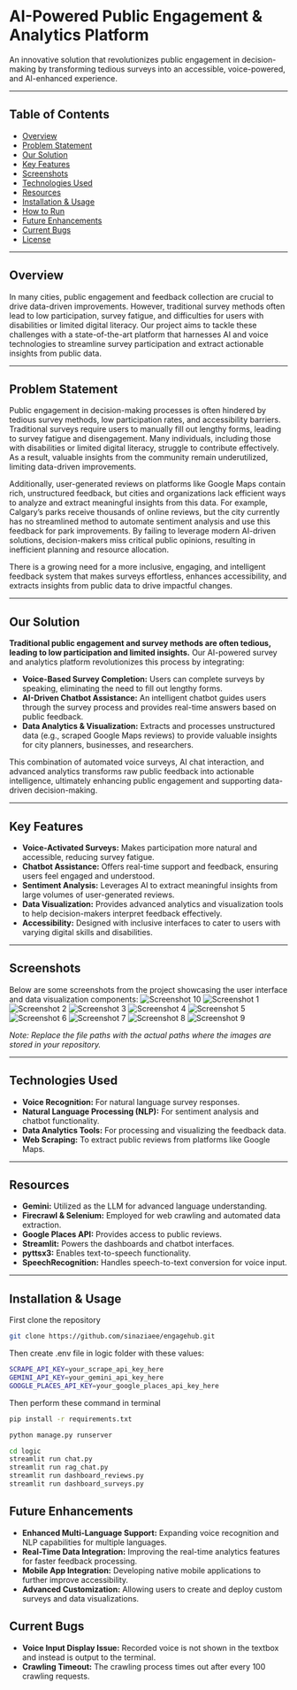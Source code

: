 # AI-Powered Public Engagement & Analytics Platform

An innovative solution that revolutionizes public engagement in decision-making by transforming tedious surveys into an accessible, voice-powered, and AI-enhanced experience.

---

## Table of Contents

- [Overview](#overview)
- [Problem Statement](#problem-statement)
- [Our Solution](#our-solution)
- [Key Features](#key-features)
- [Screenshots](#screenshots)
- [Technologies Used](#technologies-used)
- [Resources](#resources)
- [Installation & Usage](#installation--usage)
- [How to Run](#how-to-run)
- [Future Enhancements](#future-enhancements)
- [Current Bugs](#current-bugs)
- [License](#license)

---

## Overview

In many cities, public engagement and feedback collection are crucial to drive data-driven improvements. However, traditional survey methods often lead to low participation, survey fatigue, and difficulties for users with disabilities or limited digital literacy. Our project aims to tackle these challenges with a state-of-the-art platform that harnesses AI and voice technologies to streamline survey participation and extract actionable insights from public data.

---

## Problem Statement

Public engagement in decision-making processes is often hindered by tedious survey methods, low participation rates, and accessibility barriers. Traditional surveys require users to manually fill out lengthy forms, leading to survey fatigue and disengagement. Many individuals, including those with disabilities or limited digital literacy, struggle to contribute effectively. As a result, valuable insights from the community remain underutilized, limiting data-driven improvements.

Additionally, user-generated reviews on platforms like Google Maps contain rich, unstructured feedback, but cities and organizations lack efficient ways to analyze and extract meaningful insights from this data. For example, Calgary’s parks receive thousands of online reviews, but the city currently has no streamlined method to automate sentiment analysis and use this feedback for park improvements. By failing to leverage modern AI-driven solutions, decision-makers miss critical public opinions, resulting in inefficient planning and resource allocation.

There is a growing need for a more inclusive, engaging, and intelligent feedback system that makes surveys effortless, enhances accessibility, and extracts insights from public data to drive impactful changes.

---

## Our Solution

**Traditional public engagement and survey methods are often tedious, leading to low participation and limited insights.** Our AI-powered survey and analytics platform revolutionizes this process by integrating:

- **Voice-Based Survey Completion:** Users can complete surveys by speaking, eliminating the need to fill out lengthy forms.
- **AI-Driven Chatbot Assistance:** An intelligent chatbot guides users through the survey process and provides real-time answers based on public feedback.
- **Data Analytics & Visualization:** Extracts and processes unstructured data (e.g., scraped Google Maps reviews) to provide valuable insights for city planners, businesses, and researchers.

This combination of automated voice surveys, AI chat interaction, and advanced analytics transforms raw public feedback into actionable intelligence, ultimately enhancing public engagement and supporting data-driven decision-making.

---

## Key Features

- **Voice-Activated Surveys:** Makes participation more natural and accessible, reducing survey fatigue.
- **Chatbot Assistance:** Offers real-time support and feedback, ensuring users feel engaged and understood.
- **Sentiment Analysis:** Leverages AI to extract meaningful insights from large volumes of user-generated reviews.
- **Data Visualization:** Provides advanced analytics and visualization tools to help decision-makers interpret feedback effectively.
- **Accessibility:** Designed with inclusive interfaces to cater to users with varying digital skills and disabilities.

---

## Screenshots

Below are some screenshots from the project showcasing the user interface and data visualization components:
![Screenshot 10](figs/10.png)
![Screenshot 1](figs/1.png)
![Screenshot 2](figs/2.png)
![Screenshot 3](figs/3.png)
![Screenshot 4](figs/4.png)
![Screenshot 5](figs/5.png)
![Screenshot 6](figs/6.png)
![Screenshot 7](figs/7.png)
![Screenshot 8](figs/8.png)
![Screenshot 9](figs/9.png)

*Note: Replace the file paths with the actual paths where the images are stored in your repository.*

---

## Technologies Used

- **Voice Recognition:** For natural language survey responses.
- **Natural Language Processing (NLP):** For sentiment analysis and chatbot functionality.
- **Data Analytics Tools:** For processing and visualizing the feedback data.
- **Web Scraping:** To extract public reviews from platforms like Google Maps.

---

## Resources

- **Gemini:** Utilized as the LLM for advanced language understanding.
- **Firecrawl & Selenium:** Employed for web crawling and automated data extraction.
- **Google Places API:** Provides access to public reviews.
- **Streamlit:** Powers the dashboards and chatbot interfaces.
- **pyttsx3:** Enables text-to-speech functionality.
- **SpeechRecognition:** Handles speech-to-text conversion for voice input.

---


## Installation & Usage

   First clone the repository
   ```bash
   git clone https://github.com/sinaziaee/engagehub.git
   ```
   
   Then create .env file in logic folder with these values:
   ```bash
   SCRAPE_API_KEY=your_scrape_api_key_here
   GEMINI_API_KEY=your_gemini_api_key_here
   GOOGLE_PLACES_API_KEY=your_google_places_api_key_here
   ```
   Then perform these command in terminal

   ```bash
   pip install -r requirements.txt

   python manage.py runserver

   cd logic
   streamlit run chat.py
   streamlit run rag_chat.py
   streamlit run dashboard_reviews.py
   streamlit run dashboard_surveys.py
   ```
## Future Enhancements
- **Enhanced Multi-Language Support:** Expanding voice recognition and NLP capabilities for multiple languages.
- **Real-Time Data Integration:** Improving the real-time analytics features for faster feedback processing.
- **Mobile App Integration:** Developing native mobile applications to further improve accessibility.
- **Advanced Customization:** Allowing users to create and deploy custom surveys and data visualizations.

## Current Bugs
- **Voice Input Display Issue:** Recorded voice is not shown in the textbox and instead is output to the terminal.
- **Crawling Timeout:** The crawling process times out after every 100 crawling requests.

